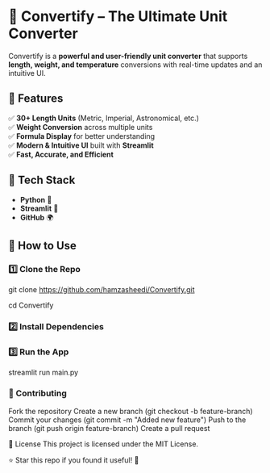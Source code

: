 # 🚀 Convertify – The Ultimate Unit Converter  

Convertify is a **powerful and user-friendly unit converter** that supports **length, weight, and temperature** conversions with real-time updates and an intuitive UI.  

## 📌 Features  
✅ **30+ Length Units** (Metric, Imperial, Astronomical, etc.)  
✅ **Weight Conversion** across multiple units  
✅ **Formula Display** for better understanding  
✅ **Modern & Intuitive UI** built with **Streamlit**  
✅ **Fast, Accurate, and Efficient**  

## 📂 Tech Stack  
- **Python** 🐍  
- **Streamlit** 🎨  
- **GitHub** 🌍  

## 📖 How to Use  

### 1️⃣ Clone the Repo  

git clone https://github.com/hamzasheedi/Convertify.git

cd Convertify

### 2️⃣ Install Dependencies

### 3️⃣ Run the App
streamlit run main.py


### 🤝 Contributing
Fork the repository
Create a new branch (git checkout -b feature-branch)
Commit your changes (git commit -m "Added new feature")
Push to the branch (git push origin feature-branch)
Create a pull request

📜 License
This project is licensed under the MIT License.

⭐ Star this repo if you found it useful! 🚀

